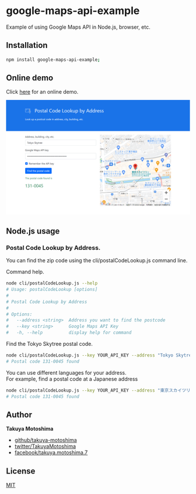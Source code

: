 # google-maps-api-example

Example of using Google Maps API in Node.js, browser, etc.

## Installation
```sh
npm install google-maps-api-example;
```

## Online demo
Click [here](https://takuya-motoshima.github.io/google-maps-api-example/) for an online demo.

<img src="screencap.png">

## Node.js usage
### Postal Code Lookup by Address.
You can find the zip code using the cli/postalCodeLookup.js command line.

Command help.
```sh
node cli/postalCodeLookup.js --help
# Usage: postalCodeLookup [options]
# 
# Postal Code Lookup by Address
# 
# Options:
#   --address <string>  Address you want to find the postcode
#   --key <string>      Google Maps API Key
#   -h, --help          display help for command
```

Find the Tokyo Skytree postal code.
```sh
node cli/postalCodeLookup.js --key YOUR_API_KEY --address "Tokyo Skytree"
# Postal code 131-0045 found
```

You can use different languages for your address.  
For example, find a postal code at a Japanese address
```sh
node cli/postalCodeLookup.js --key YOUR_API_KEY --address "東京スカイツリー"
# Postal code 131-0045 found
```

## Author

**Takuya Motoshima**  
* [github/takuya-motoshima](https://github.com/takuya-motoshima)
* [twitter/TakuyaMotoshima](https://twitter.com/TakuyaMotoshima)
* [facebook/takuya.motoshima.7](https://www.facebook.com/takuya.motoshima.7)

## License
[MIT](LICENSE)